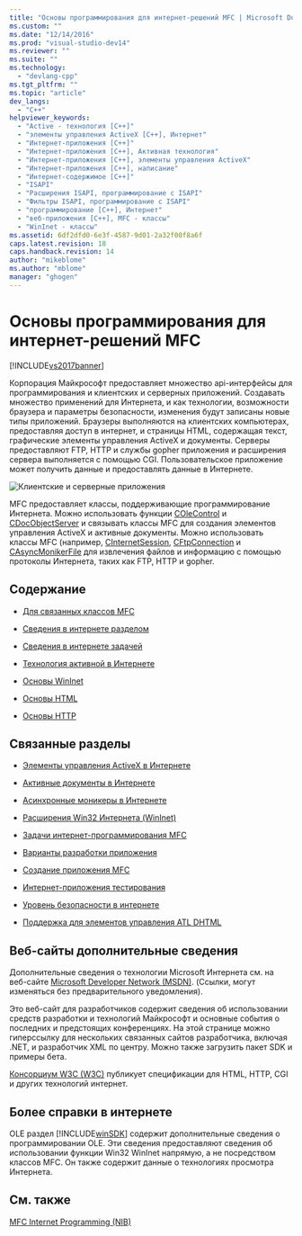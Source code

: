 ```yaml
---
title: "Основы программирования для интернет-решений MFC | Microsoft Docs"
ms.custom: ""
ms.date: "12/14/2016"
ms.prod: "visual-studio-dev14"
ms.reviewer: ""
ms.suite: ""
ms.technology: 
  - "devlang-cpp"
ms.tgt_pltfrm: ""
ms.topic: "article"
dev_langs: 
  - "C++"
helpviewer_keywords: 
  - "Active - технология [C++]"
  - "элементы управления ActiveX [C++], Интернет"
  - "Интернет-приложения [C++]"
  - "Интернет-приложения [C++], Активная технология"
  - "Интернет-приложения [C++], элементы управления ActiveX"
  - "Интернет-приложения [C++], написание"
  - "Интернет-содержимое [C++]"
  - "ISAPI"
  - "Расширения ISAPI, программирование с ISAPI"
  - "Фильтры ISAPI, программирование с ISAPI"
  - "программирование [C++], Интернет"
  - "веб-приложения [C++], MFC - классы"
  - "WinInet - классы"
ms.assetid: 6df2dfd0-6e3f-4587-9d01-2a32f00f8a6f
caps.latest.revision: 18
caps.handback.revision: 14
author: "mikeblome"
ms.author: "mblome"
manager: "ghogen"
---
```

# Основы программирования для интернет-решений MFC
[!INCLUDE[vs2017banner](../assembler/inline/includes/vs2017banner.md)]

Корпорация Майкрософт предоставляет множество api\-интерфейсы для программирования и клиентских и серверных приложений.  Создавать множество применений для Интернета, и как технологии, возможности браузера и параметры безопасности, изменения будут записаны новые типы приложений.  Браузеры выполняются на клиентских компьютерах, предоставляя доступ в интернет, и страницы HTML, содержащая текст, графические элементы управления ActiveX и документы.  Серверы предоставляют FTP, HTTP и службы gopher приложения и расширения сервера выполняется с помощью CGI.  Пользовательское приложение может получить данные и предоставлять данные в Интернете.  
  
 ![Клиентские и серверные приложения](../mfc/media/vc38bq1.png "vc38BQ1")  
  
 MFC предоставляет классы, поддерживающие программирование Интернета.  Можно использовать функции [COleControl](../mfc/reference/colecontrol-class.md) и [CDocObjectServer](../mfc/reference/cdocobjectserver-class.md) и связывать классы MFC для создания элементов управления ActiveX и активные документы.  Можно использовать классы MFC \(например, [CInternetSession](../Topic/CInternetSession%20Class.md), [CFtpConnection](../mfc/reference/cftpconnection-class.md) и [CAsyncMonikerFile](../mfc/reference/casyncmonikerfile-class.md) для извлечения файлов и информацию с помощью протоколы Интернета, таких как FTP, HTTP и gopher.  
  
## Содержание  
  
-   [Для связанных классов MFC](../mfc/internet-related-mfc-classes.md)  
  
-   [Сведения в интернете разделом](../Topic/Internet%20Information%20by%20Topic.md)  
  
-   [Сведения в интернете задачей](../mfc/internet-information-by-task.md)  
  
-   [Технология активной в Интернете](../mfc/active-technology-on-the-internet.md)  
  
-   [Основы WinInet](../mfc/wininet-basics.md)  
  
-   [Основы HTML](../mfc/html-basics.md)  
  
-   [Основы HTTP](../mfc/http-basics.md)  
  
## Связанные разделы  
  
-   [Элементы управления ActiveX в Интернете](../mfc/activex-controls-on-the-internet.md)  
  
-   [Активные документы в Интернете](../Topic/Active%20Documents%20on%20the%20Internet.md)  
  
-   [Асинхронные моникеры в Интернете](../mfc/asynchronous-monikers-on-the-internet.md)  
  
-   [Расширения Win32 Интернета \(WinInet\)](../mfc/win32-internet-extensions-wininet.md)  
  
-   [Задачи интернет\-программирования MFC](../mfc/mfc-internet-programming-tasks.md)  
  
-   [Варианты разработки приложения](../mfc/application-design-choices.md)  
  
-   [Создание приложения MFC](../mfc/writing-mfc-applications.md)  
  
-   [Интернет\-приложения тестирования](../mfc/testing-internet-applications.md)  
  
-   [Уровень безопасности в интернете](../Topic/Internet%20Security%20\(C++\).md)  
  
-   [Поддержка для элементов управления ATL DHTML](../atl/atl-support-for-dhtml-controls.md)  
  
##  <a name="_core_web_sites_for_more_information"></a> Веб\-сайты дополнительные сведения  
 Дополнительные сведения о технологии Microsoft Интернета см. на веб\-сайте [Microsoft Developer Network \(MSDN\)](http://go.microsoft.com/fwlink/?LinkID=56322). \(Ссылки, могут изменяться без предварительного уведомления\).  
  
 Это веб\-сайт для разработчиков содержит сведения об использовании средств разработки и технологий Майкрософт и основные события о последних и предстоящих конференциях.  На этой странице можно гиперссылку для нескольких связанных сайтов разработчика, включая .NET, и разработчик XML по центру.  Можно также загрузить пакет SDK и примеры бета.  
  
 [Консорциум W3C \(W3C\)](http://go.microsoft.com/fwlink/?LinkID=37125) публикует спецификации для HTML, HTTP, CGI и других технологий интернет.  
  
##  <a name="_core_more_internet_help"></a> Более справки в интернете  
 OLE раздел [!INCLUDE[winSDK](../atl/includes/winsdk_md.md)] содержит дополнительные сведения о программировании OLE.  Эти сведения предоставляют сведения об использовании функции Win32 WinInet напрямую, а не посредством классов MFC.  Он также содержит данные о технологиях просмотра Интернета.  
  
## См. также  
 [MFC Internet Programming \(NIB\)](http://msdn.microsoft.com/ru-ru/0f7a1f3a-385b-4d56-a55b-0d766840c58a)